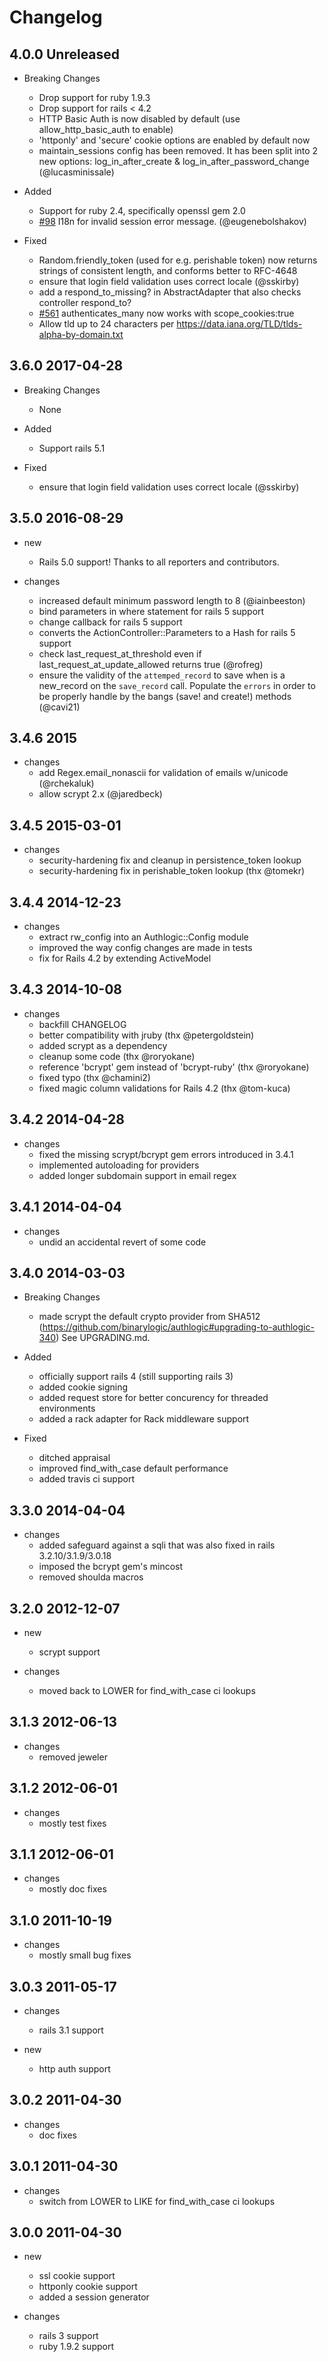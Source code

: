 # Changelog

## 4.0.0 Unreleased

* Breaking Changes
  * Drop support for ruby 1.9.3
  * Drop support for rails < 4.2
  * HTTP Basic Auth is now disabled by default (use allow_http_basic_auth to enable)
  * 'httponly' and 'secure' cookie options are enabled by default now
  * maintain_sessions config has been removed. It has been split into 2 new options:
    log_in_after_create & log_in_after_password_change (@lucasminissale)

* Added
  * Support for ruby 2.4, specifically openssl gem 2.0
  * [#98](https://github.com/binarylogic/authlogic/issues/98)
    I18n for invalid session error message. (@eugenebolshakov)

* Fixed
  * Random.friendly_token (used for e.g. perishable token) now returns strings
    of consistent length, and conforms better to RFC-4648
  * ensure that login field validation uses correct locale (@sskirby)
  * add a respond_to_missing? in AbstractAdapter that also checks controller respond_to?
  * [#561](https://github.com/binarylogic/authlogic/issues/561) authenticates_many now works with scope_cookies:true
  * Allow tld up to 24 characters per https://data.iana.org/TLD/tlds-alpha-by-domain.txt

## 3.6.0 2017-04-28

* Breaking Changes
  * None

* Added
  * Support rails 5.1

* Fixed
  * ensure that login field validation uses correct locale (@sskirby)

## 3.5.0 2016-08-29

* new
  * Rails 5.0 support! Thanks to all reporters and contributors.

* changes
  * increased default minimum password length to 8 (@iainbeeston)
  * bind parameters in where statement for rails 5 support
  * change callback for rails 5 support
  * converts the ActionController::Parameters to a Hash for rails 5 support
  * check last_request_at_threshold even if last_request_at_update_allowed returns true (@rofreg)
  * ensure the validity of the `attemped_record` to save when is a new_record on the `save_record` call. Populate the `errors` in order to be properly handle by the bangs (save! and create!) methods (@cavi21)

## 3.4.6 2015

* changes
  * add Regex.email_nonascii for validation of emails w/unicode (@rchekaluk)
  * allow scrypt 2.x (@jaredbeck)

## 3.4.5 2015-03-01

* changes
  * security-hardening fix and cleanup in persistence_token lookup
  * security-hardening fix in perishable_token lookup (thx @tomekr)

## 3.4.4 2014-12-23

* changes
  * extract rw_config into an Authlogic::Config module
  * improved the way config changes are made in tests
  * fix for Rails 4.2 by extending ActiveModel

## 3.4.3 2014-10-08

* changes
  * backfill CHANGELOG
  * better compatibility with jruby (thx @petergoldstein)
  * added scrypt as a dependency
  * cleanup some code (thx @roryokane)
  * reference 'bcrypt' gem instead of 'bcrypt-ruby' (thx @roryokane)
  * fixed typo (thx @chamini2)
  * fixed magic column validations for Rails 4.2 (thx @tom-kuca)

## 3.4.2 2014-04-28

* changes
  * fixed the missing scrypt/bcrypt gem errors introduced in 3.4.1
  * implemented autoloading for providers
  * added longer subdomain support in email regex

## 3.4.1 2014-04-04

* changes
  * undid an accidental revert of some code

## 3.4.0 2014-03-03

* Breaking Changes
  * made scrypt the default crypto provider from SHA512
    (https://github.com/binarylogic/authlogic#upgrading-to-authlogic-340)
    See UPGRADING.md.

* Added
  * officially support rails 4 (still supporting rails 3)
  * added cookie signing
  * added request store for better concurency for threaded environments
  * added a rack adapter for Rack middleware support

* Fixed
  * ditched appraisal
  * improved find_with_case default performance
  * added travis ci support

## 3.3.0 2014-04-04

* changes
  * added safeguard against a sqli that was also fixed in rails 3.2.10/3.1.9/3.0.18
  * imposed the bcrypt gem's mincost
  * removed shoulda macros

## 3.2.0 2012-12-07

* new
  * scrypt support

* changes
  * moved back to LOWER for find_with_case ci lookups

## 3.1.3 2012-06-13

* changes
  * removed jeweler

## 3.1.2 2012-06-01

* changes
  * mostly test fixes

## 3.1.1 2012-06-01

* changes
  * mostly doc fixes

## 3.1.0 2011-10-19

* changes
  * mostly small bug fixes

## 3.0.3 2011-05-17

* changes
  * rails 3.1 support

* new
  * http auth support

## 3.0.2 2011-04-30

* changes
  * doc fixes

## 3.0.1 2011-04-30

* changes
  * switch from LOWER to LIKE for find_with_case ci lookups

## 3.0.0 2011-04-30

* new
  * ssl cookie support
  * httponly cookie support
  * added a session generator

* changes
  * rails 3 support
  * ruby 1.9.2 support
